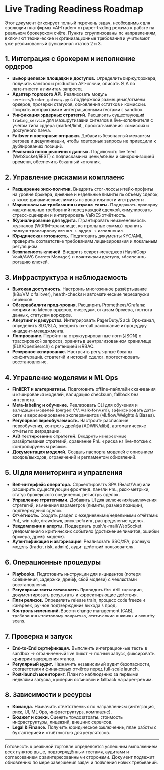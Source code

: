 # Live Trading Readiness Roadmap

Этот документ фиксирует полный перечень задач, необходимых для эволюции платформы «AI-Trader» от paper-trading режима к работе на реальном брокерском счёте. Пункты сгруппированы по направлениям, включают технические и организационные требования и учитывают уже реализованный функционал этапов 2 и 3.

## 1. Интеграция с брокером и исполнение ордеров
- **Выбор целевой площадки и доступов.** Определить биржу/брокера, получить sandbox и production API-ключи, описать SLA по латентности и лимитам запросов.
- **Адаптер торгового API.** Реализовать модуль `services/broker_gateway.py` с поддержкой размещения/отмены ордеров, проверки статусов, обновления остатков и комиссий. Покрыть контрактами и интеграционными тестами с sandbox.
- **Унификация ордерных стратегий.** Расширить существующий `trading_service` для маршрутизации сигналов в live-исполнителя с учётом типа ордера (market/limit), проскальзывания, комиссий и доступного плеча.
- **Failover и повторные отправки.** Добавить безопасный механизм ретраев и дедупликации, чтобы повторные запросы не приводили к дублированию позиций.
- **Реальный поток рыночных данных.** Подключить live feed (WebSocket/REST) с подписками на цены/объём и синхронизацией времени, обеспечить бэкапный источник.

## 2. Управление рисками и комплаенс
- **Расширение риск-политик.** Внедрить стоп-лоссы и тейк-профиты на уровне брокера, дневные и недельные лимиты по объёму сделок, а также динамические лимиты по волатильности инструмента.
- **Маржинальные требования и стресс-тесты.** Поддержать проверку маржинальных требований перед каждой сделкой, симулировать стресс-сценарии и интегрировать VaR/ES отчётность.
- **Журналирование для аудита.** Гарантировать неизменяемость журналов (WORM-хранилище, контрольные суммы), хранить полную трассировку сигнал → ордер → исполнение.
- **Юридическая готовность.** Подготовить документы KYC/AML, проверить соответствие требованиям лицензирования и локальным регуляциям.
- **Безопасность ключей.** Внедрить секрет-менеджер (HashiCorp Vault/AWS Secrets Manager) и политиками доступа, обеспечить ротацию ключей.

## 3. Инфраструктура и наблюдаемость
- **Высокая доступность.** Настроить многозонное развёртывание (k8s/VM с failover), health-checks и автоматические перезапуски сервисов.
- **Обсервабилити прод-уровня.** Расширить Prometheus/Grafana: метрики по latency ордеров, очередям, отказам брокера, полнота данных, статусам воркеров.
- **Алертинг и дежурства.** Интегрировать PagerDuty/Slack Ops-канал, определить SLO/SLA, внедрить on-call расписание и процедуру инцидент-менеджмента.
- **Логирование.** Перейти на структурированные логи (JSON) с трассировкой запросов, хранить в централизованном хранилище (ELK/OpenSearch) с ретенцией и RBAC.
- **Резервное копирование.** Настроить регулярные бэкапы конфигураций, стратегий и историй сделок, протестировать восстановление.

## 4. Управление моделями и ML Ops
- **FinBERT и альтернативы.** Подготовить offline-пайплайн скачивания и кэширования моделей, валидацию checksum, fallback без интернета.
- **Meta-labeling и обучение.** Реализовать CLI для обучения и валидации моделей (purged CV, walk-forward), зафиксировать дата-сеты и версионирование экспериментов (MLflow/Weights & Biases).
- **Регулярная переобучаемость.** Настроить расписание переобучения, контроль дрейфа (ADWIN/alibi), автоматические отчёты по деградации.
- **A/B-тестирование стратегий.** Внедрить канареечные развёртывания стратегий, сравнение PnL и риска на live-потоке с контролируемым риском.
- **Документация моделей.** Создать паспорта моделей с описанием входов/выходов, ограничений и регламентом обновлений.

## 5. UI для мониторинга и управления
- **Веб-интерфейс оператора.** Спроектировать SPA (React/Vue) или расширить существующий фронтенд: панели PnL, риск-метрики, статус брокерского соединения, регистры сделок.
- **Управление стратегиями.** Добавить UI для включения/выключения стратегий, изменения параметров (лимиты, размер позиции), подтверждения сделок.
- **Отчётность.** Создать раздел с ежедневными/недельными отчётами: PnL, win rate, drawdown, риск-рейтинг, распределение сделок.
- **Уведомления и алерты.** Поддержать push/e-mail/WebSocket уведомления о критических событиях (достижение лимитов, ошибки брокера, дрейф модели).
- **Аутентификация и авторизация.** Реализовать SSO/2FA, ролевую модель (trader, risk, admin), аудит действий пользователя.

## 6. Операционные процедуры
- **Playbooks.** Подготовить инструкции для инцидентов (потеря соединения, задержки, дрейф, сбой модели) с чеклистами восстановления.
- **Регулярные тесты готовности.** Проводить fire-drill сценарии, документировать результаты и корректирующие действия.
- **План релизов.** Определить release train, процесс code freeze и канареек, ручное подтверждение выхода в прод.
- **Контроль изменений.** Ввести change management (CAB), требования к тестовому покрытию, статические анализы и security scans.

## 7. Проверка и запуск
- **End-to-End сертификация.** Выполнить интеграционные тесты в sandbox → ограниченный live пилот → полный запуск, фиксировать критерии завершения этапов.
- **Регулярный аудит.** Назначить независимый аудит безопасности, соответствия и финансовых отчётов перед full-scale launch.
- **Post-launch мониторинг.** План по наблюдению за первыми неделями запуска, критерии остановки и fallback на paper-режим.

## 8. Зависимости и ресурсы
- **Команда.** Назначить ответственных по направлениям (интеграция, риск, UI, ML Ops, инфраструктура, комплаенс).
- **Бюджет и сроки.** Оценить трудозатраты, стоимость инфраструктуры, лицензий, внешних сервисов.
- **Legal & Finance.** Получить юридическое заключение, план работы с бухгалтерией и отчётностью для регуляторов.

---

Готовность к реальной торговле определяется успешным выполнением всех пунктов выше, подтверждённым тестами, аудитами и согласованием с заинтересованными сторонами. Документ подлежит обновлению по мере завершения задач и появления новых требований.
